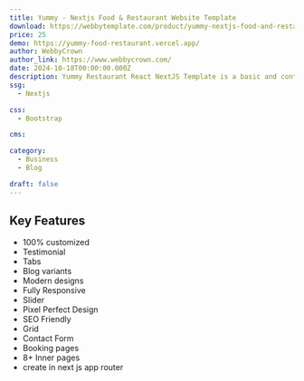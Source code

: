 ```yaml
---
title: Yummy - Nextjs Food & Restaurant Website Template
download: https://webbytemplate.com/product/yummy-nextjs-food-and-restaurant-website-template
price: 25
demo: https://yummy-food-restaurant.vercel.app/
author: WebbyCrown
author_link: https://www.webbycrown.com/
date: 2024-10-18T00:00:00.000Z
description: Yummy Restaurant React NextJS Template is a basic and contemporary template for organic grocery and food eCommerce websites. It's suitable for sites such as organic food stores, food stores gardening organic farming, biotechnology for plants eco stores, and much more. It is easy to create unique and innovative websites with Yummy.
ssg:
  - Nextjs

css:
  - Bootstrap

cms: 

category:
  - Business
  - Blog

draft: false
---
```

## Key Features

- 100% customized
- Testimonial
- Tabs
- Blog variants
- Modern designs
- Fully Responsive
- Slider
- Pixel Perfect Design
- SEO Friendly
- Grid
- Contact Form
- Booking pages
- 8+ Inner pages
- create in next js app router
